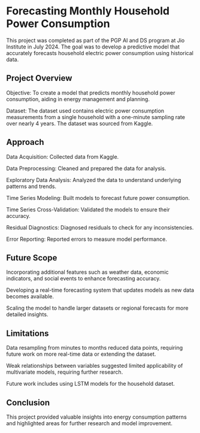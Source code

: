 # Forecasting Monthly Household Power Consumption
This project was completed as part of the PGP AI and DS program at Jio Institute in July 2024. The goal was to develop a predictive model that accurately forecasts household electric power consumption using historical data.


## Project Overview
Objective: To create a model that predicts monthly household power consumption, aiding in energy management and planning.


Dataset: The dataset used contains electric power consumption measurements from a single household with a one-minute sampling rate over nearly 4 years. The dataset was sourced from Kaggle.


## Approach
Data Acquisition: Collected data from Kaggle.

Data Preprocessing: Cleaned and prepared the data for analysis.

Exploratory Data Analysis: Analyzed the data to understand underlying patterns and trends.

Time Series Modeling: Built models to forecast future power consumption.

Time Series Cross-Validation: Validated the models to ensure their accuracy.

Residual Diagnostics: Diagnosed residuals to check for any inconsistencies.

Error Reporting: Reported errors to measure model performance.


## Future Scope
Incorporating additional features such as weather data, economic indicators, and social events to enhance forecasting accuracy.

Developing a real-time forecasting system that updates models as new data becomes available.

Scaling the model to handle larger datasets or regional forecasts for more detailed insights.


## Limitations
Data resampling from minutes to months reduced data points, requiring future work on more real-time data or extending the dataset.

Weak relationships between variables suggested limited applicability of multivariate models, requiring further research.

Future work includes using LSTM models for the household dataset.


## Conclusion
This project provided valuable insights into energy consumption patterns and highlighted areas for further research and model improvement. 
